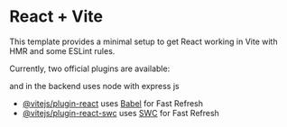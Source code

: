 # React + Vite

This template provides a minimal setup to get React working in Vite with HMR and some ESLint rules.

Currently, two official plugins are available:

and in the backend uses node with express js 

- [@vitejs/plugin-react](https://github.com/vitejs/vite-plugin-react/blob/main/packages/plugin-react/README.md) uses [Babel](https://babeljs.io/) for Fast Refresh
- [@vitejs/plugin-react-swc](https://github.com/vitejs/vite-plugin-react-swc) uses [SWC](https://swc.rs/) for Fast Refresh
